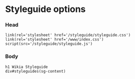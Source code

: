 # Styleguide options

### Head

    link(rel='stylesheet' href='/styleguide/styleguide.css')
    link(rel='stylesheet' href='/www/index.css')
    script(src='/styleguide/styleguide.js')

### Body

    h1 Wikia Styleguide
    div#styleguides(sg-content)
